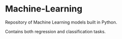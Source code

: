 # Machine-Learning
Repository of Machine Learning models built in Python.

Contains both regression and classification tasks.
